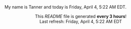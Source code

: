 My name is Tanner and today is Friday, April 4, 5:22 AM EDT.

<p align="center">This <i>README</i> file is generated <b>every 3 hours</b>!</br>Last refresh: Friday, April 4, 5:22 AM EDT<br /></p>
